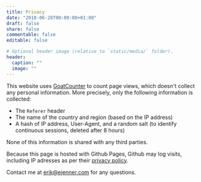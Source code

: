```yaml
---
title: Privacy
date: "2018-06-28T00:00:00+01:00"
draft: false
share: false
commentable: false
editable: false

# Optional header image (relative to `static/media/` folder).
header:
  caption: ""
  image: ""
---
```


This website uses [GoatCounter](https://www.goatcounter.com/) to count page views,
which doesn't collect any personal information. More precisely, only the following information
is collected:
- The `Referer` header
- The name of the country and region (based on the IP address)
- A hash of IP address, User-Agent, and a random salt (to identify continuous sessions,
  deleted after 8 hours)

None of this information is shared with any third parties.

Because this page is hosted with Github Pages, Github may log visits, including IP adresses as per their [privacy policy](https://help.github.com/en/github/site-policy/github-privacy-statement).

Contact me at [erik@ejenner.com](mailto:erik@ejenner.com) for any questions.
